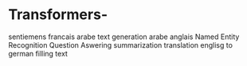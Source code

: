 # Transformers-
sentiemens francais arabe
text generation arabe anglais
Named Entity Recognition
Question Aswering
summarization
translation englisg to german
filling text
